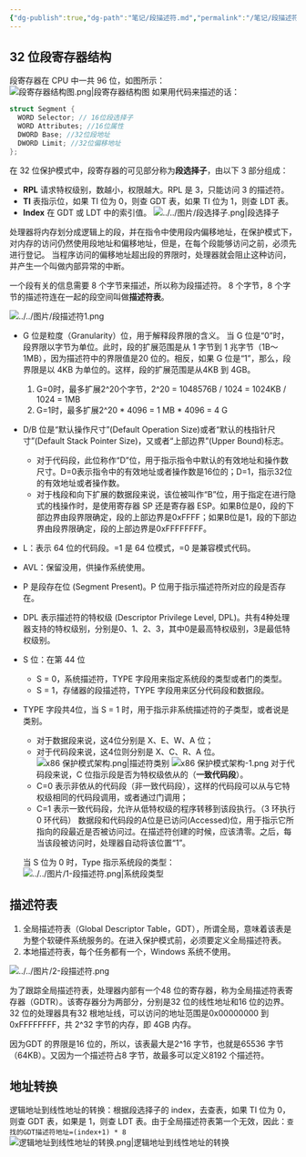 ```yaml
---
{"dg-publish":true,"dg-path":"笔记/段描述符.md","permalink":"/笔记/段描述符/","noteIcon":"1","created":"","updated":""}
---
```




## 32 位段寄存器结构
段寄存器在 CPU 中一共 96 位，如图所示：
![段寄存器结构图.png|段寄存器结构图](/img/user/%E5%9B%BE%E7%89%87/%E6%AE%B5%E5%AF%84%E5%AD%98%E5%99%A8%E7%BB%93%E6%9E%84%E5%9B%BE.png)
 如果用代码来描述的话：
```cpp
struct Segment {
  WORD Selector; // 16位段选择子
  WORD Attributes; //16位属性
  DWORD Base; //32位段地址
  DWORD Limit; //32位偏移地址
};
```
 
 在 32 位保护模式中，段寄存器的可见部分称为**段选择子**，由以下 3 部分组成：
- **RPL** 请求特权级别，数越小，权限越大。RPL 是 3，只能访问 3 的描述符。
- **TI** 表指示位，如果 TI 位为 0，则查 GDT 表，如果 TI 位为 1，则查 LDT 表。
- **Index** 在 GDT 或 LDT 中的索引值。
![../../图片/段选择子.png|段选择子](/img/user/%E5%9B%BE%E7%89%87/%E6%AE%B5%E9%80%89%E6%8B%A9%E5%AD%90.png)

处理器将内存划分成逻辑上的段，并在指令中使用段内偏移地址，在保护模式下，对内存的访问仍然使用段地址和偏移地址，但是，在每个段能够访问之前，必须先进行登记。
当程序访问的偏移地址超出段的界限时，处理器就会阻止这种访问，并产生一个叫做内部异常的中断。

一个段有关的信息需要 8 个字节来描述，所以称为段描述符。
8 个字节，8 个字节的描述符连在一起的段空间叫做**描述符表**。

![../../图片/段描述符1.png](/img/user/%E5%9B%BE%E7%89%87/%E6%AE%B5%E6%8F%8F%E8%BF%B0%E7%AC%A61.png)

- G 位是粒度（Granularity）位，用于解释段界限的含义。
  当 G 位是“0”时，段界限以字节为单位。此时，段的扩展范围是从 1 字节到 1 兆字节（1B～1MB），因为描述符中的界限值是20 位的。相反，如果 G 位是“1”，那么，段界限是以 4KB 为单位的。这样，段的扩展范围是从4KB 到 4GB。
  1. G=0时，最多扩展2^20个字节，2^20 = 1048576B / 1024 = 1024KB / 1024 = 1MB
  2. G=1时，最多扩展2^20 * 4096 = 1 MB * 4096 = 4 G
- D/B 位是“默认操作尺寸”(Default Operation Size)或者“默认的栈指针尺寸”(Default Stack Pointer Size)，又或者“上部边界”(Upper Bound)标志。
  - 对于代码段，此位称作“D”位，用于指示指令中默认的有效地址和操作数尺寸。D=0表示指令中的有效地址或者操作数是16位的；D=1，指示32位的有效地址或者操作数。
  - 对于栈段和向下扩展的数据段来说，该位被叫作“B”位，用于指定在进行隐式的栈操作时，是使用寄存器 SP 还是寄存器 ESP。如果B位是0，段的下部边界由段界限确定，段的上部边界是0xFFFF；如果B位是1，段的下部边界由段界限确定，段的上部边界是0xFFFFFFFF。
- L：表示 64 位的代码段。=1 是 64 位模式，=0 是兼容模式代码。
- AVL：保留没用，供操作系统使用。
- P 是段存在位 (Segment Present)。P 位用于指示描述符所对应的段是否存在。
- DPL 表示描述符的特权级 (Descriptor Privilege Level, DPL)。共有4种处理器支持的特权级别，分别是0、1、2、3，其中0是最高特权级别，3是最低特权级别。
- S 位：在第 44 位 
  - S = 0，系统描述符，TYPE 字段用来指定系统段的类型或者门的类型。
  - S = 1，存储器的段描述符，TYPE 字段用来区分代码段和数据段。
- TYPE 字段共4位，当 S = 1 时，用于指示非系统描述符的子类型，或者说是类别。
  - 对于数据段来说，这4位分别是 X、E、W、A 位；
  - 对于代码段来说，这4位则分别是 X、C、R、A 位。
  ![x86 保护模式架构.png|描述符类别](/img/user/%E5%9B%BE%E7%89%87/x86%20%E4%BF%9D%E6%8A%A4%E6%A8%A1%E5%BC%8F%E6%9E%B6%E6%9E%84.png)
    ![x86 保护模式架构-1.png](/img/user/%E5%9B%BE%E7%89%87/x86%20%E4%BF%9D%E6%8A%A4%E6%A8%A1%E5%BC%8F%E6%9E%B6%E6%9E%84-1.png)
    对于代码段来说，C 位指示段是否为特权级依从的（**一致代码段**）。
  - C=0 表示非依从的代码段（非一致代码段），这样的代码段可以从与它特权级相同的代码段调用，或者通过门调用；
  - C=1 表示一致代码段，允许从低特权级的程序转移到该段执行。（3 环执行 0 环代码）
  数据段和代码段的A位是已访问(Accessed)位，用于指示它所指向的段最近是否被访问过。在描述符创建的时候，应该清零。之后，每当该段被访问时，处理器自动将该位置“1”。

  当 S 位为 0 时，Type 指示系统段的类型：
  ![../../图片/1-段描述符.png|系统段类型](/img/user/%E5%9B%BE%E7%89%87/1-%E6%AE%B5%E6%8F%8F%E8%BF%B0%E7%AC%A6.png)

## 描述符表
1. 全局描述符表（Global Descriptor Table，GDT），所谓全局，意味着该表是为整个软硬件系统服务的。在进入保护模式前，必须要定义全局描述符表。
2. 本地描述符表，每个任务都有一个，Windows 系统不使用。

![../../图片/2-段描述符.png](/img/user/%E5%9B%BE%E7%89%87/2-%E6%AE%B5%E6%8F%8F%E8%BF%B0%E7%AC%A6.png)

为了跟踪全局描述符表，处理器内部有一个48 位的寄存器，称为全局描述符表寄存器（GDTR）。该寄存器分为两部分，分别是32 位的线性地址和16 位的边界。32 位的处理器具有32 根地址线，可以访问的地址范围是0x00000000 到0xFFFFFFFF，共 2^32 字节的内存，即 4GB 内存。

因为GDT 的界限是16 位的，所以，该表最大是2^16 字节，也就是65536 字节（64KB）。又因为一个描述符占8 字节，故最多可以定义8192 个描述符。

## 地址转换
逻辑地址到线性地址的转换：根据段选择子的 index，去查表，如果 TI 位为 0，则查 GDT 表，如果是 1，则查 LDT 表。由于全局描述符表第一个无效，因此：`查找的GDT描述符地址=(index+1) * 8`
![逻辑地址到线性地址的转换.png|逻辑地址到线性地址的转换](/img/user/%E5%9B%BE%E7%89%87/%E9%80%BB%E8%BE%91%E5%9C%B0%E5%9D%80%E5%88%B0%E7%BA%BF%E6%80%A7%E5%9C%B0%E5%9D%80%E7%9A%84%E8%BD%AC%E6%8D%A2.png)